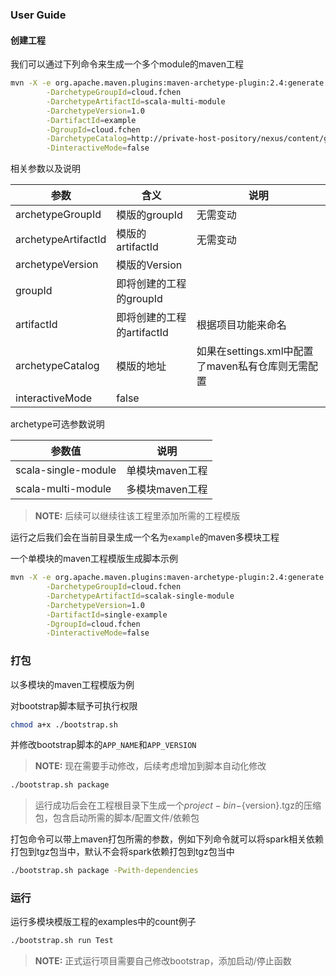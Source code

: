 
### User Guide 

#### 创建工程

我们可以通过下列命令来生成一个多个module的maven工程

```bash 
mvn -X -e org.apache.maven.plugins:maven-archetype-plugin:2.4:generate      \
        -DarchetypeGroupId=cloud.fchen                                      \
        -DarchetypeArtifactId=scala-multi-module                            \
        -DarchetypeVersion=1.0                                              \
        -DartifactId=example                                                \
        -DgroupId=cloud.fchen                                               \
        -DarchetypeCatalog=http://private-host-pository/nexus/content/groups/public \
        -DinteractiveMode=false
```

相关参数以及说明

|  参数   | 含义     |说明|
| --- | --- | --- |
|archetypeGroupId|模版的groupId |无需变动|
|archetypeArtifactId|模版的artifactId|无需变动|
|archetypeVersion|模版的Version||
|groupId|即将创建的工程的groupId||
|artifactId|即将创建的工程的artifactId|根据项目功能来命名|
|archetypeCatalog|模版的地址|如果在settings.xml中配置了maven私有仓库则无需配置|
|interactiveMode|false||

archetype可选参数说明 

|参数值|说明|
| --- | --- |
|scala-single-module|单模块maven工程|
|scala-multi-module|多模块maven工程|

> **NOTE:** 后续可以继续往该工程里添加所需的工程模版

运行之后我们会在当前目录生成一个名为`example`的maven多模块工程

一个单模块的maven工程模版生成脚本示例

```bash
mvn -X -e org.apache.maven.plugins:maven-archetype-plugin:2.4:generate      \
        -DarchetypeGroupId=cloud.fchen                                      \
        -DarchetypeArtifactId=scalak-single-module                          \
        -DarchetypeVersion=1.0                                              \
        -DartifactId=single-example                                         \
        -DgroupId=cloud.fchen                                               \
        -DinteractiveMode=false
```

### 打包

以多模块的maven工程模版为例

对bootstrap脚本赋予可执行权限
```bash
chmod a+x ./bootstrap.sh
```
并修改bootstrap脚本的`APP_NAME`和`APP_VERSION`

> **NOTE:** 现在需要手动修改，后续考虑增加到脚本自动化修改

```bash
./bootstrap.sh package
```

> 运行成功后会在工程根目录下生成一个${project}-bin-${version}.tgz的压缩包，包含启动所需的脚本/配置文件/依赖包

打包命令可以带上maven打包所需的参数，例如下列命令就可以将spark相关依赖打包到tgz包当中，默认不会将spark依赖打包到tgz包当中
```bash 
./bootstrap.sh package -Pwith-dependencies
```

### 运行

运行多模块模版工程的examples中的count例子

```bash
./bootstrap.sh run Test
```

> **NOTE:** 正式运行项目需要自己修改bootstrap，添加启动/停止函数


